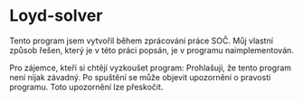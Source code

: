 # Loyd-solver

Tento program jsem vytvořil během zprácování práce SOČ. Můj vlastní způsob řešen, který je v této práci popsán, je v programu naimplementován.

Pro zájemce, kteří si chtějí vyzkoušet program: Prohlašuji, že tento program není nijak závadný. 
Po spuštění se může objevit upozornění o pravosti programu. Toto upozornění lze přeskočit.
